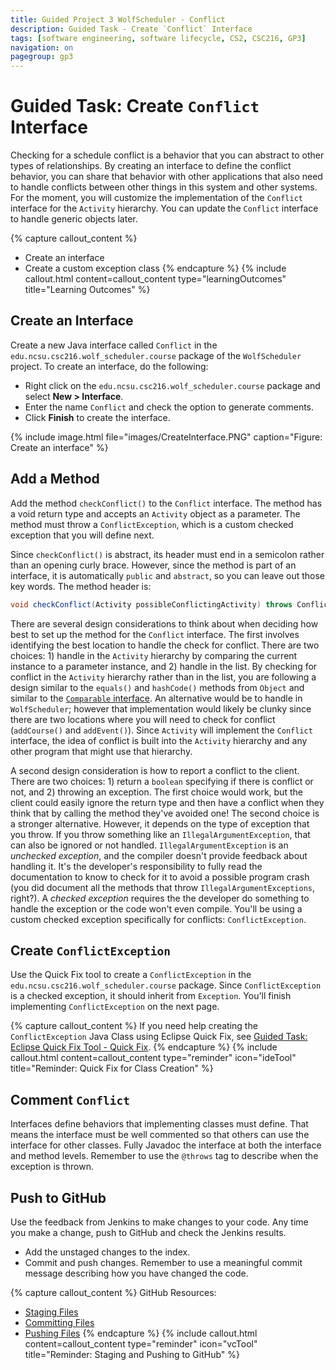 ```yaml
---
title: Guided Project 3 WolfScheduler - Conflict
description: Guided Task - Create `Conflict` Interface
tags: [software engineering, software lifecycle, CS2, CSC216, GP3]
navigation: on
pagegroup: gp3
---
```


# Guided Task: Create `Conflict` Interface
Checking for a schedule conflict is a behavior that you can abstract to other types of relationships.  By creating an interface to define the conflict behavior, you can share that behavior with other applications that also need to handle conflicts between other things in this system and other systems.  For the moment, you will customize the implementation of the `Conflict` interface for the `Activity` hierarchy.  You can update the `Conflict` interface to handle generic objects later.

{% capture callout_content %}
  * Create an interface
  * Create a custom exception class
{% endcapture %}
{% include callout.html content=callout_content type="learningOutcomes" title="Learning Outcomes" %}


## Create an Interface
Create a new Java interface called `Conflict` in the `edu.ncsu.csc216.wolf_scheduler.course` package of the `WolfScheduler` project.  To create an interface, do the following:

  * Right click on the `edu.ncsu.csc216.wolf_scheduler.course` package and select **New > Interface**.
  * Enter the name `Conflict` and check the option to generate comments.
  * Click **Finish** to create the interface.


{% include image.html file="images/CreateInterface.PNG" caption="Figure: Create an interface" %} 


## Add a Method
Add the method `checkConflict()` to the `Conflict` interface.  The method has a void return type and accepts an `Activity` object as a parameter.  The method must throw a `ConflictException`, which is a custom checked exception that you will define next.   

Since `checkConflict()` is abstract, its header must end in a semicolon rather than an opening curly brace.  However, since the method is part of an interface, it is automatically `public` and `abstract`, so you can leave out those key words.  The method header is:

```java
void checkConflict(Activity possibleConflictingActivity) throws ConflictException;
```
    
There are several design considerations to think about when deciding how best to set up the method for the `Conflict` interface.  The first involves identifying the best location to handle the check for conflict.  There are two choices: 1) handle in the `Activity` hierarchy by comparing the current instance to a parameter instance, and 2) handle in the list.  By checking for conflict in the `Activity` hierarchy rather than in the list, you are following a design similar to the `equals()` and `hashCode()` methods from `Object` and similar to the [`Comparable` interface](https://docs.oracle.com/javase/8/docs/api/java/lang/Comparable.html).  An alternative would be to handle in `WolfScheduler`; however that implementation would likely be clunky since there are two locations where you will need to check for conflict (`addCourse()` and `addEvent()`).  Since `Activity` will implement the `Conflict` interface, the idea of conflict is built into the `Activity` hierarchy and any other program that might use that hierarchy.

A second design consideration is how to report a conflict to the client.  There are two choices: 1) return a `boolean` specifying if there is conflict or not, and 2) throwing an exception.  The first choice would work, but the client could easily ignore the return type and then have a conflict when they think that by calling the method they've avoided one!  The second choice is a stronger alternative.  However, it depends on the type of exception that you throw.  If you throw something like an `IllegalArgumentException`,  that can also be ignored or not handled.  `IllegalArgumentException` is an *unchecked exception*, and the compiler doesn't provide feedback about handling it.  It's the developer's responsibility to fully read the documentation to know to check for it to avoid a possible program crash (you did document all the methods that throw `IllegalArgumentExceptions`, right?).  A *checked exception* requires the the developer do something to handle the exception or the code won't even compile.  You'll be using a custom checked exception specifically for conflicts: `ConflictException`.


## Create `ConflictException`
Use the Quick Fix tool to create a `ConflictException` in the `edu.ncsu.csc216.wolf_scheduler.course` package.  Since `ConflictException` is a checked exception, it should inherit from `Exception`.  You'll finish implementing `ConflictException` on the next page.

{% capture callout_content %}
If you need help creating the `ConflictException` Java Class using Eclipse Quick Fix, see [Guided Task: Eclipse Quick Fix Tool - Quick Fix](../gp1/gp1-quick-fix.html#quick-fix).
{% endcapture %}
{% include callout.html content=callout_content type="reminder" icon="ideTool" title="Reminder: Quick Fix for Class Creation" %}


## Comment `Conflict`
Interfaces define behaviors that implementing classes must define.  That means the interface must be well commented so that others can use the interface for other classes.  Fully Javadoc the interface at both the interface and method levels.  Remember to use the `@throws` tag to describe when the exception is thrown.  


## Push to GitHub
Use the feedback from Jenkins to make changes to your code.  Any time you make a change, push to GitHub and check the Jenkins results.

  * Add the unstaged changes to the index.
  * Commit and push changes.  Remember to use a meaningful commit message describing how you have changed the code.  

{% capture callout_content %}
GitHub Resources:

  * [Staging Files](../git-tutorial/git-staging)
  * [Committing Files](../git-tutorial/git-commit)
  * [Pushing Files](../git-tutorial/git-push)
{% endcapture %}
{% include callout.html content=callout_content type="reminder" icon="vcTool" title="Reminder: Staging and Pushing to GitHub" %}
